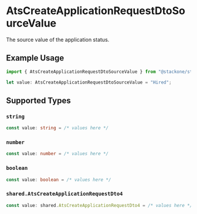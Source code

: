 # AtsCreateApplicationRequestDtoSourceValue

The source value of the application status.

## Example Usage

```typescript
import { AtsCreateApplicationRequestDtoSourceValue } from "@stackone/stackone-client-ts/sdk/models/shared";

let value: AtsCreateApplicationRequestDtoSourceValue = "Hired";
```

## Supported Types

### `string`

```typescript
const value: string = /* values here */
```

### `number`

```typescript
const value: number = /* values here */
```

### `boolean`

```typescript
const value: boolean = /* values here */
```

### `shared.AtsCreateApplicationRequestDto4`

```typescript
const value: shared.AtsCreateApplicationRequestDto4 = /* values here */
```

